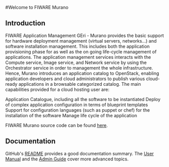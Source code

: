 #<a name="top"></a>Welcome to FIWARE Murano

## Introduction

FIWARE Application Management GEri - Murano provides the basic support for hardware deployment
management (virtual servers, networks...) and software installation management.
This includes both the application provisioning phase for as well as the on going
life-cycle management of applications. The application management services interacts with
the Compute service, Image service, and Network service by using the Orchestrator service
in order to management the whole infrastructure. Hence, Murano introduces an application catalog
to OpenStack, enabling application developers and cloud administrators to publish various
cloud-ready applications in a browsable categorized catalog. The main capabilities provided
for a cloud hosting user are:

Application Catalogue, including all the software to be instantiated
Deploy of complex application configuration in terms of blueprint templates
Support for configuration languages (such as puppet or chef) for the installation of the software
Manage life cycle of the application

FIWARE Murano source code can be found [here](https://github.com/telefonicaid/fiware-murano.git).


## Documentation

GitHub's [README](https://github.com/telefonicaid/fiware-murano/blob/master/README.rst) provides a good documentation summary.
The [User Manual](manuals/user/index.md) and the [Admin Guide](manuals/admin/index.md) cover more advanced topics.

